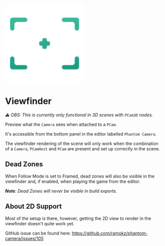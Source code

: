 <img src="./assets/icons/feature-viewfinder.svg" height="256" width="256"/>

# Viewfinder
_⚠️ OBS: This is currently only functional in 3D scenes with `PCam3D` nodes._

Preview what the `Camera` sees when attached to a `PCam`.

It's accessible from the bottom panel in the editor labelled `Phantom Camera`.

The viewfinder rendering of the scene will only work when the combination of a `Camera`, `PCamHost` and `PCam` are present and set up correctly in the scene.

## Dead Zones
When Follow Mode is set to Framed, dead zones will also be visible in the viewfinder and, if enabled, when playing the game from the editor.

_**Note**: Dead Zones will never be visible in build exports._

## About 2D Support
Most of the setup is there, however, getting the 2D view to render in the viewfinder doesn't quite work yet.

GitHub issue can be found here: https://github.com/ramokz/phantom-camera/issues/105